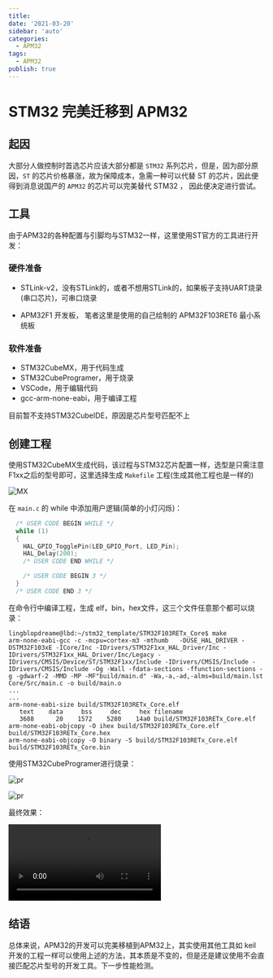 ```yaml
---
title: 
date: '2021-03-20'
sidebar: 'auto'
categories: 
  - APM32
tags: 
  - APM32
publish: true
---
```

# STM32 完美迁移到 APM32

## 起因

大部分人做控制时首选芯片应该大部分都是 `STM32` 系列芯片，但是，因为部分原因，`ST` 的芯片价格暴涨，故为保障成本，急需一种可以代替 ST 的芯片，因此便得到消息说国产的 `APM32` 的芯片可以完美替代 STM32 ， 因此便决定进行尝试。

## 工具

由于APM32的各种配置与引脚均与STM32一样，这里使用ST官方的工具进行开发：

### 硬件准备

- STLink-v2，没有STLink的，或者不想用STLink的，如果板子支持UART烧录(串口芯片)，可串口烧录

- APM32F1 开发板， 笔者这里是使用的自己绘制的 APM32F103RET6 最小系统板

### 软件准备

- STM32CubeMX，用于代码生成
- STM32CubeProgramer，用于烧录
- VSCode，用于编辑代码
- gcc-arm-none-eabi，用于编译工程

目前暂不支持STM32CubeIDE，原因是芯片型号匹配不上

## 创建工程

使用STM32CubeMX生成代码，该过程与STM32芯片配置一样，选型是只需注意F1xx之后的型号即可，这里选择生成 `Makefile` 工程(生成其他工程也是一样的)

![MX](/site/assets/img/MX.png)

在 `main.c` 的 while 中添加用户逻辑(简单的小灯闪烁)：

```c
  /* USER CODE BEGIN WHILE */
  while (1)
  {
    HAL_GPIO_TogglePin(LED_GPIO_Port, LED_Pin);
    HAL_Delay(200);
    /* USER CODE END WHILE */

    /* USER CODE BEGIN 3 */
  }
  /* USER CODE END 3 */
```

在命令行中编译工程，生成 elf，bin，hex文件，这三个文件任意那个都可以烧录：

```shell
lingblopdreame@lbd:~/stm32_template/STM32F103RETx_Core$ make
arm-none-eabi-gcc -c -mcpu=cortex-m3 -mthumb   -DUSE_HAL_DRIVER -DSTM32F103xE -ICore/Inc -IDrivers/STM32F1xx_HAL_Driver/Inc -IDrivers/STM32F1xx_HAL_Driver/Inc/Legacy -IDrivers/CMSIS/Device/ST/STM32F1xx/Include -IDrivers/CMSIS/Include -IDrivers/CMSIS/Include -Og -Wall -fdata-sections -ffunction-sections -g -gdwarf-2 -MMD -MP -MF"build/main.d" -Wa,-a,-ad,-alms=build/main.lst Core/Src/main.c -o build/main.o
...
...
arm-none-eabi-size build/STM32F103RETx_Core.elf
   text    data     bss     dec     hex filename
   3688      20    1572    5280    14a0 build/STM32F103RETx_Core.elf
arm-none-eabi-objcopy -O ihex build/STM32F103RETx_Core.elf build/STM32F103RETx_Core.hex
arm-none-eabi-objcopy -O binary -S build/STM32F103RETx_Core.elf build/STM32F103RETx_Core.bin
```

使用STM32CubeProgramer进行烧录：

![pr](/site/assets/img/pr.png)

![pr](/site/assets/img/st.jpg)

最终效果：

<video src="/site/assets/video/end.mp4"></video>

## 结语

总体来说，APM32的开发可以完美移植到APM32上，其实使用其他工具如 keil 开发的工程一样可以使用上述的方法，其本质是不变的，但是还是建议使用不会直接匹配芯片型号的开发工具。下一步性能检测。